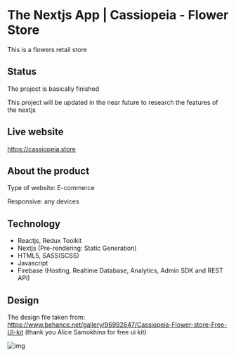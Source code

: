 # The Nextjs App | Cassiopeia - Flower Store

This is a flowers retail store

## Status

The project is basically finished

This project will be updated in the near future to research the features of the nextjs

## Live website

https://cassiopeia.store

## About the product

Type of website: E-commerce

Responsive: any devices

## Technology

- Reactjs, Redux Toolkit
- Nextjs (Pre-rendering: Static Generation)
- HTML5, SASS(SCSS)
- Javascript
- Firebase (Hosting, Realtime Database, Analytics, Admin SDK and REST API)

## Design

The design file taken from: https://www.behance.net/gallery/96992647/Cassiopeia-Flower-store-Free-UI-kit (thank you Alice Samokhina for free ui kit)

![img](https://i.imgur.com/68jiqAB.png)
